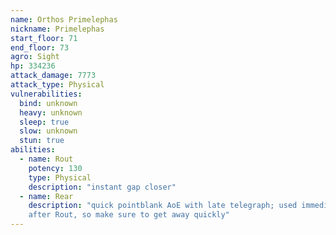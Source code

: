 ```yaml
---
name: Orthos Primelephas
nickname: Primelephas
start_floor: 71
end_floor: 73
agro: Sight
hp: 334236
attack_damage: 7773
attack_type: Physical
vulnerabilities:
  bind: unknown
  heavy: unknown
  sleep: true
  slow: unknown
  stun: true
abilities:
  - name: Rout
    potency: 130
    type: Physical
    description: "instant gap closer"
  - name: Rear
    description: "quick pointblank AoE with late telegraph; used immediately
    after Rout, so make sure to get away quickly"
---
```

